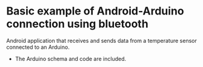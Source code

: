 # Basic example of Android-Arduino connection using bluetooth

Android application that receives and sends data from a temperature sensor connected to an Arduino.

* The Arduino schema and code are included.
